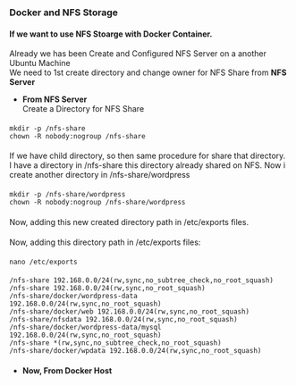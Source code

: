 ### Docker and NFS Storage
#### If we want to use NFS Stoarge with Docker Container.<br>
Already we has been Create and Configured NFS Server on a another Ubuntu Machine <br>
We need to 1st create directory and change owner for NFS Share from <b>NFS Server</b>
- <b>From NFS Server</b></br>
Create a Directory for NFS Share
####
    mkdir -p /nfs-share
    chown -R nobody:nogroup /nfs-share
####
If we have child directory, so then same procedure for share that directory. </br>
I have a directory in /nfs-share this directory already shared on NFS. Now i create another directory in /nfs-share/wordpress
####
    mkdir -p /nfs-share/wordpress
    chown -R nobody:nogroup /nfs-share/wordpress
####
Now, adding this new created directory path in /etc/exports files.
####
Now, adding this directory path in /etc/exports files:
####
    nano /etc/exports
####
    /nfs-share 192.168.0.0/24(rw,sync,no_subtree_check,no_root_squash)
    /nfs-share 192.168.0.0/24(rw,sync,no_root_squash)
    /nfs-share/docker/wordpress-data 192.168.0.0/24(rw,sync,no_root_squash)
    /nfs-share/docker/web 192.168.0.0/24(rw,sync,no_root_squash)
    /nfs-share/nfsdata 192.168.0.0/24(rw,sync,no_root_squash)
    /nfs-share/docker/wordpress-data/mysql 192.168.0.0/24(rw,sync,no_root_squash)
    /nfs-share *(rw,sync,no_subtree_check,no_root_squash)
    /nfs-share/docker/wpdata 192.168.0.0/24(rw,sync,no_root_squash)

####
- <b>Now, From Docker Host</b></br>

